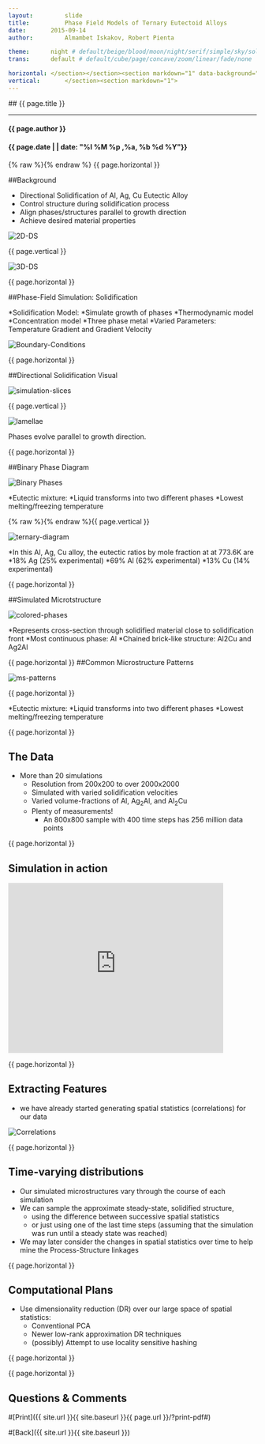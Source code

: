 ```yaml
---
layout:     	slide
title:     		Phase Field Models of Ternary Eutectoid Alloys
date:      	2015-09-14 
author:     	Almambet Iskakov, Robert Pienta

theme:		night # default/beige/blood/moon/night/serif/simple/sky/solarized
trans:		default # default/cube/page/concave/zoom/linear/fade/none

horizontal:	</section></section><section markdown="1" data-background="http://matin-hub.github.io/project-pages/img/slidebackground.png"><section markdown="1">
vertical:		</section><section markdown="1">
---
```

<section markdown="1" data-background="http://matin-hub.github.io/project-pages/img/slidebackground.png"><section markdown="1">
## {{ page.title }}

<hr>

#### {{ page.author }}

#### {{ page.date | | date: "%I %M %p ,%a, %b %d %Y"}}

{% raw  %}{% endraw %} {{ page.horizontal }}
<!-- Start Writing Below in Markdown -->


##Background

* Directional Solidification of Al, Ag, Cu Eutectic Alloy
 * Control structure during solidification process
 * Align phases/structures parallel to growth direction 
 * Achieve desired material properties

![2D-DS](/MIC-Ternary-Eutectic-Alloy/img/milestone1_pres/directional-solidification.png)

{{ page.vertical }}

![3D-DS](/MIC-Ternary-Eutectic-Alloy/img/milestone1_pres/directional-solid-3d.png)

{{ page.horizontal }}

##Phase-Field Simulation: Solidification

*Solidification Model:
 *Simulate growth of phases 
 *Thermodynamic model
 *Concentration model
 *Three phase metal
 *Varied Parameters: Temperature Gradient and Gradient Velocity

![Boundary-Conditions](/MIC-Ternary-Eutectic-Alloy/img/milestone1_pres/boundary-conditions.png)

{{ page.horizontal }}

##Directional Solidification Visual

![simulation-slices](/MIC-Ternary-Eutectic-Alloy/img/milestone1_pres/simulation-slices.png)

{{ page.vertical }}

![lamellae](/MIC-Ternary-Eutectic-Alloy/img/milestone1_pres/lamellae.png)

Phases evolve parallel to growth direction.

{{ page.horizontal }}

##Binary Phase Diagram

![Binary Phases](/MIC-Ternary-Eutectic-Alloy/img/milestone1_pres/binary-diagram.png)

*Eutectic mixture:
 *Liquid transforms into two different phases
 *Lowest melting/freezing temperature


{% raw  %}{% endraw %}{{ page.vertical }}

![ternary-diagram](/MIC-Ternary-Eutectic-Alloy/img/milestone1_pres/ternary-diagram.png)

*In this Al, Ag, Cu alloy, the eutectic ratios by mole fraction at  at 773.6K are 
 *18% Ag   (25% experimental)
 *69% Al    (62% experimental)
 *13% Cu   (14% experimental)

{{ page.horizontal }}

##Simulated Microtstructure

![colored-phases](/MIC-Ternary-Eutectic-Alloy/img/milestone1_pres/colored-phases.png)

*Represents cross-section through solidified material close to solidification front
*Most continuous phase: Al
*Chained brick-like structure: Al2Cu and Ag2Al

{{ page.horizontal }}
##Common Microstructure Patterns

![ms-patterns](/MIC-Ternary-Eutectic-Alloy/img/milestone1_pres/ms-patterns.png)

{{ page.horizontal }}

*Eutectic mixture:
 *Liquid transforms into two different phases
 *Lowest melting/freezing temperature

{{ page.horizontal }}

## The Data

* More than 20 simulations
  * Resolution from 200x200 to over 2000x2000
  * Simulated with varied solidification velocities
  * Varied volume-fractions of Al, Ag<sub>2</sub>Al, and Al<sub>2</sub>Cu
  * Plenty of measurements!
    * An 800x800 sample with 400 time steps has 256 million data points

{{ page.horizontal }}

## Simulation in action

<!-- <iframe width="420" height="315" src="http://www.youtube.com/embed/dQw4w9WgXcQ" frameborder="0" allowfullscreen></iframe> -->
<iframe width="436" height="344" src="http://www.youtube.com/embed/ZlDdydWGbA4" frameborder="0" allowfullscreen>
</iframe>


{{ page.horizontal }}

## Extracting Features

* we have already started generating spatial statistics (correlations) for our data

![Correlations](/MIC-Ternary-Eutectic-Alloy/img/milestone1_pres/correlations.png)

{{ page.horizontal }}
  
## Time-varying distributions

* Our simulated microstructures vary through the course of each simulation
* We can sample the approximate steady-state, solidified structure, 
  * using the difference between successive spatial statistics 
  * or just using one of the last time steps (assuming that the simulation was run until a steady state was reached)
* We may later consider the changes in spatial statistics over time to help mine the Process-Structure linkages

{{ page.horizontal }}

## Computational Plans

* Use dimensionality reduction (DR) over our large space of spatial statistics:
  * Conventional PCA 
  * Newer low-rank approximation DR techniques
  * (possibly) Attempt to use locality sensitive hashing  

{{ page.horizontal }}

<!-- End Here -->
{{ page.horizontal }}

## Questions & Comments

#[Print]({{ site.url }}{{ site.baseurl }}{{ page.url }}/?print-pdf#)

#[Back]({{ site.url }}{{ site.baseurl }})

</section></section>
